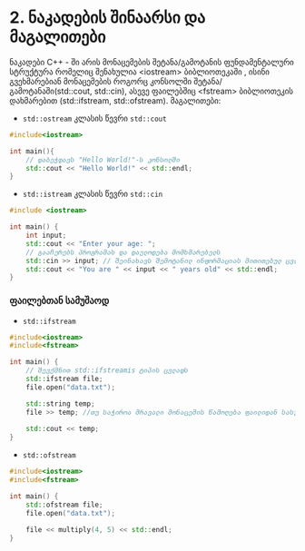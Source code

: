 # 2. ნაკადების შინაარსი და მაგალითები
ნაკადები C++ - ში არის მონაცემების შეტანა/გამოტანის ფუნდამენტალური სტრუქტურა 
რომელიც შენახულია \<iostream\> ბიბლიოთეკაში , ისინი გვეხმარებიან მონაცემების 
როგორც კონსოლში შეტანა/გამოტანაში(std::cout, std::cin), ასევე ფაილებშიც
\<fstream\> ბიბლიოთეკის დახმარებით (std::ifstream, std::ofstream).
მაგალითები:

- `std::ostream` კლასის წევრი `std::cout`
```cpp
#include<iostream>

int main(){
    // დაბეჭდავს "Hello World!"-ს კონსოლში
    std::cout << "Hello World!" << std::endl;
}
```

-  `std::istream` კლასის წევრი `std::cin`
```cpp
#include <iostream>

int main() {
    int input;
    std::cout << "Enter your age: ";
    // გააჩერებს პროგრამას და დაელოდება მომხმარებელს 
    std::cin >> input; // შეინახავს შემოტანილ ინფორმაციას მითითებულ ცვლადში
    std::cout << "You are " << input << " years old" << std::endl;  
}
```

### ფაილებთან სამუშაოდ

- `std::ifstream`
```cpp
#include<iostream>
#include<fstream>

int main() {
    // შევქმნით std::ifstreamis ტიპის ცვლადს
    std::ifstream file;
    file.open("data.txt");

    std::string temp;
    file >> temp; //თუ საჭიროა მრავალი მონაცემის წამოღება ფაილიდან სასურველია გამოიყენოთ ციკლი
    
    std::cout << temp;
}
```

- `std::ofstream`
```cpp
#include<iostream>
#include<fstream>

int main() {
    std::ofstream file;
    file.open("data.txt");
    
    file << multiply(4, 5) << std::endl;
}
```
